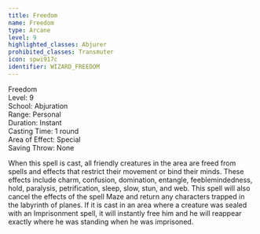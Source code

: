 ```yaml
---
title: Freedom
name: Freedom
type: Arcane
level: 9
highlighted_classes: Abjurer
prohibited_classes: Transmuter
icon: spwi917c
identifier: WIZARD_FREEDOM
---
```

Freedom  
Level: 9  
School: Abjuration  
Range: Personal  
Duration: Instant  
Casting Time: 1 round  
Area of Effect: Special  
Saving Throw: None  
  
When this spell is cast, all friendly creatures in the area are freed from spells and effects that restrict their movement or bind their minds. These effects include charm, confusion, domination, entangle, feeblemindedness, hold, paralysis, petrification, sleep, slow, stun, and web. This spell will also cancel the effects of the spell Maze and return any characters trapped in the labyrinth of planes. If it is cast in an area where a creature was sealed with an Imprisonment spell, it will instantly free him and he will reappear exactly where he was standing when he was imprisoned.  
